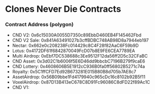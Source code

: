 # Clones Never Die Contracts

### Contract Address (polygon)
- CND V2: 0x6c15030A0055D7350c89EbbD460EB4F145462Fbd
- CND V2 Sale: 0x841A63491027b3cffBDBC748AB98D8a7944eb197
- Nectar: 0x662e0c208238Fc014429c8C4F28f82AaC6F59b9D
- Lotus: 0x4172DF61f6842870049FcD07b8E9FE6CEA7789EA
- Multi Airdrop: 0xEbf7DC538688c3Ee9512F12da56ff2D5c32CFaBC
- CND Asset: 0x3d02C1b6006f5E6D46dd9bbcbC7196B279f9caE6
- CND Lottery: 0x4608606B5E1912cC936B0fa0ff56802B5271c74a
- Royalty: 0x5C1ffCFD7Ed92B673281E015B80B8d705b7AE8c7
- AssetAirdrop: 0x56B09bbe1Fd4179940c965cDc16c8102b92B5f11
- VoxelAirdrop: 0x87D13B413eC678C8D91Fc96086C8dFD22f89Ac1C
- CND V1: 
